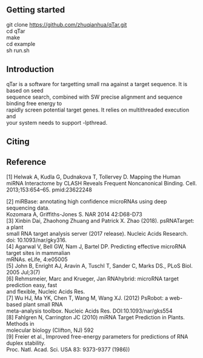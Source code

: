 ## Getting started
  
git clone https://github.com/zhuqianhua/qTar.git <br>
cd qTar <br>
make<br>
cd example<br>
sh run.sh<br>
  
## Introduction

qTar is a software for targetting small rna against a target sequence. It is based on seed <br>
sequence search, combined with SW precise alignment and sequence binding free energy to <br>
rapidly screen potential target genes. It relies on multithreaded execution and <br>
your system needs to support -lpthread. <br>

## Citing


## Reference

[1] Helwak A, Kudla G, Dudnakova T, Tollervey D. Mapping the Human miRNA Interactome
    by CLASH Reveals Frequent Noncanonical Binding. Cell. 2013;153:654–65. pmid:23622248
    
[2] miRBase: annotating high confidence microRNAs using deep sequencing data. <br>
Kozomara A, Griffiths-Jones S. NAR 2014 42:D68-D73 <br>
[3] Xinbin Dai, Zhaohong Zhuang and Patrick X. Zhao (2018). psRNATarget: a plant  <br>
      small RNA target analysis server (2017 release). Nucleic Acids Research. doi: 10.1093/nar/gky316. <br>
[4] Agarwal V, Bell GW, Nam J, Bartel DP. Predicting effective microRNA target sites in mammalian  <br>
      mRNAs. eLife, 4:e05005 <br>
[5] John B, Enright AJ, Aravin A, Tuschl T, Sander C, Marks DS., PLoS Biol. 2005 Jul;3(7) <br>
[6] Rehmsmeier, Marc and Krueger, Jan RNAhybrid: microRNA target prediction easy, fast  <br>
      and flexible, Nucleic Acids Res. <br>
[7] Wu HJ, Ma YK, Chen T, Wang M, Wang XJ. (2012) PsRobot: a web-based plant small RNA  <br>
      meta-analysis toolbox. Nucleic Acids Res. DOI:10.1093/nar/gks554 <br>
[8] Fahlgren N, Carrington JC (2010) miRNA Target Prediction in Plants. Methods in  <br>
      molecular biology (Clifton, NJ) 592 <br>
[9] Freier et al., Improved free-energy parameters for predictions of RNA duplex stability.  <br>
      Proc. Natl. Acad. Sci. USA 83: 9373-9377 (1986)) <br>
